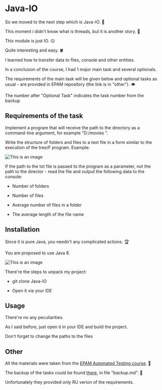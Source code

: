 # Java-IO

So we moved to the next step which is Java-IO. 	:thread:

This moment i didn't know what is threads, but it is another story. :exploding_head:

This module is just IO. :expressionless:

Quite interesting and easy. :four_leaf_clover:

I learned how to transfer data to files, console and other entities.

In a conclusion of the course, I had 1 major main task and several optionals.

The requirements of the main task will be given below and optional tasks as usual - are provided in EPAM repository (the link is in "other"). :eye:

The number after "Optional Task" indicates the task number from the backup

## Requirements of the task

Implement a program that will receive the path to the directory as a command-line argument, for example "D:/movies ". 

Write the structure of folders and files to a text file in a form similar to the execution of the tree/F program. Example:

![This is an image](https://i.ibb.co/93mm61v/image.png)

If the path to the txt file is passed to the program as a parameter, not the path to the director - read the file and output the following data to the console:

* Number of folders

* Number of files

* Average number of files in a folder

* The average length of the file name

## Installation

Since it is pure Java, you needn't any complicated actions. :trophy:

You are proposed to use Java 8.

![This is an image](https://i.ibb.co/LNW93hG/javaversion.png)

There're the steps to unpack my project: 

* git clone Java-IO

* Open it via your IDE

## Usage

There're no any peculiarities.

As I said before, just open it in your IDE and build the project.

Don't forget to change the paths to the files

## Other
 
All the materials were taken from the [EPAM Automated Testing course](https://training.epam.com/#!/Training/3044?lang=en). :test_tube:

The backup of the tasks could be found [there](https://github.com/vitalliuss/automation-training.git), in file "backup.md". :file_folder:

Unfortunately they provided only RU verion of the requirements.

